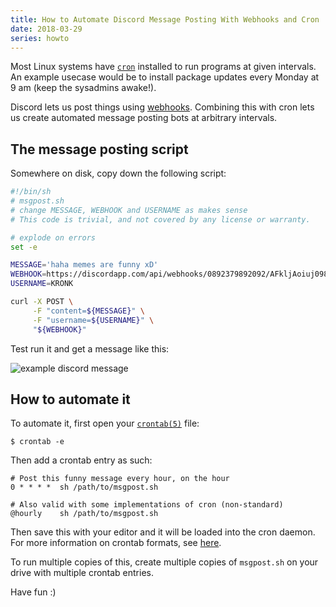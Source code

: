 ```yaml
---
title: How to Automate Discord Message Posting With Webhooks and Cron
date: 2018-03-29
series: howto
---
```


Most Linux systems have [`cron`](https://en.wikipedia.org/wiki/Cron) installed to run programs at given intervals. An example usecase would be to install package updates every Monday at 9 am (keep the sysadmins awake!).

Discord lets us post things using [webhooks](https://discordapp.com/developers/docs/resources/webhook). Combining this with cron lets us create automated message posting bots at arbitrary intervals.

## The message posting script

Somewhere on disk, copy down the following script:

```sh
#!/bin/sh
# msgpost.sh
# change MESSAGE, WEBHOOK and USERNAME as makes sense
# This code is trivial, and not covered by any license or warranty.

# explode on errors
set -e

MESSAGE='haha memes are funny xD'
WEBHOOK=https://discordapp.com/api/webhooks/0892379892092/AFkljAoiuj098oKA_98kjlA85jds
USERNAME=KRONK

curl -X POST \
     -F "content=${MESSAGE}" \
     -F "username=${USERNAME}" \
     "${WEBHOOK}"
```

Test run it and get a message like this:

![example discord message](https://i.imgur.com/dtjXcei.png)

## How to automate it

To automate it, first open your [`crontab(5)`](https://man7.org/linux/man-pages/man5/crontab.5.html) file:

```console
$ crontab -e
```

Then add a crontab entry as such:

```crontab
# Post this funny message every hour, on the hour
0 * * * *  sh /path/to/msgpost.sh

# Also valid with some implementations of cron (non-standard)
@hourly    sh /path/to/msgpost.sh
```

Then save this with your editor and it will be loaded into the cron daemon. For more information on crontab formats, see [here](https://crontab.guru/).

To run multiple copies of this, create multiple copies of `msgpost.sh` on your drive with multiple crontab entries.

Have fun :)
